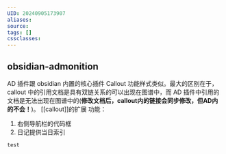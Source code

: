 ```yaml
---
UID: 20240905173907
aliases: 
source: 
tags: []
cssclasses:
---
```


## obsidian-admonition
AD 插件跟 obsidian 内置的核心插件 Callout 功能样式类似。最大的区别在于，callout 中的引用文档是具有双链关系的可以出现在图谱中，而 AD 插件中引用的文档是无法出现在图谱中的(**修改文档后，callout内的链接会同步修改，但AD内的不会！**)。
[[callout]]的扩展
功能：
1. 右侧导航栏的代码框
2. 日记提供当日索引
```ad-note
test
```